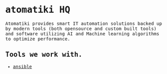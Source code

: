 <samp>

# atomatiki HQ

Atomatiki provides smart IT automation solutions backed up by modern tools (both opensource and custom built tools) and software utilizing AI and Machine learning algorithms to optimize performance.

## Tools we work with.
- [ansible](https://github.com/ansible/logos/raw/main/vscode-ansible.png)

</samp>
